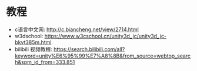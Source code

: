 <!--
 * @Author: your name
 * @Date: 2021-08-31 14:47:27
 * @LastEditTime: 2021-08-31 14:48:35
 * @LastEditors: Please set LastEditors
 * @Description: In User Settings Edit
 * @FilePath: \LearnUnity3D\学习资料.md
-->

# 教程
- c语言中文网: http://c.biancheng.net/view/2714.html
- w3dschool: https://www.w3cschool.cn/unity3d_jc/unity3d_jc-bkvt385m.html
- bilibili 视频教程: https://search.bilibili.com/all?keyword=unity%E6%95%99%E7%A8%8B&from_source=webtop_search&spm_id_from=333.851
